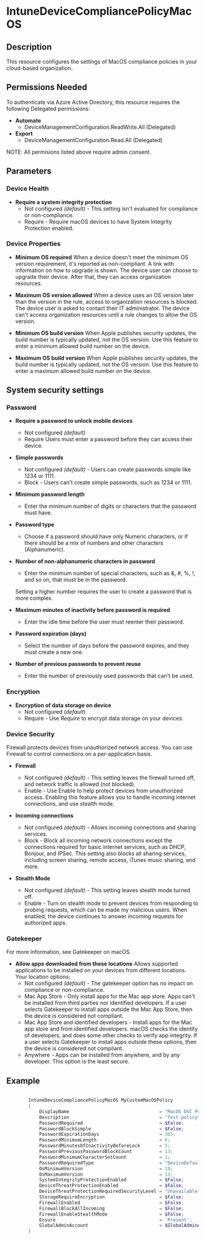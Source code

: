 # IntuneDeviceCompliancePolicyMacOS

## Description

This resource configures the settings of MacOS compliance policies
in your cloud-based organization.

## Permissions Needed

To authenticate via Azure Active Directory, this resource requires the following Delegated permissions:

* **Automate**
  * DeviceManagementConfiguration.ReadWrite.All (Delegated)
* **Export**
  * DeviceManagementConfiguration.Read.All (Delegated)

NOTE: All permisions listed above require admin consent.

## Parameters

### Device Health
* **Require a system integrity protection**
  *  Not configured _(default)_ - This setting isn't evaluated for compliance or non-compliance.
  *  Require - Require macOS devices to have System Integrity Protection enabled.

### Device Properties
* **Minimum OS required**
  When a device doesn't meet the minimum OS version requirement, it's reported as non-compliant. A link with information on how to upgrade is shown. The device user can choose to upgrade their device. After that, they can access organization resources.

* **Maximum OS version allowed**
  When a device uses an OS version later than the version in the rule, access to organization resources is blocked. The device user is asked to contact their IT administrator. The device can't access organization resources until a rule changes to allow the OS version.

* **Minimum OS build version**
  When Apple publishes security updates, the build number is typically updated, not the OS version. Use this feature to enter a minimum allowed build number on the device.

* **Maximum OS build version**
  When Apple publishes security updates, the build number is typically updated, not the OS version. Use this feature to enter a maximum allowed build number on the device.

## System security settings
### Password
* **Require a password to unlock mobile devices**
  * Not configured _(default)_
  * Require Users must enter a password before they can access their device.

* **Simple passwords**
  * Not configured _(default)_ - Users can create passwords simple like 1234 or 1111.
  * Block - Users can't create simple passwords, such as 1234 or 1111.

* **Minimum password length**
  * Enter the minimum number of digits or characters that the password must have.

* **Password type**
  * Choose if a password should have only Numeric characters, or if there should be a mix of numbers and other characters (Alphanumeric).

* **Number of non-alphanumeric characters in password**
  * Enter the minimum number of special characters, such as &, #, %, !, and so on, that must be in the password.

  Setting a higher number requires the user to create a password that is more complex.

* **Maximum minutes of inactivity before password is required**
  * Enter the idle time before the user must reenter their password.

* **Password expiration (days)**
  * Select the number of days before the password expires, and they must create a new one.

* **Number of previous passwords to prevent reuse**
  * Enter the number of previously used passwords that can't be used.

### Encryption
* **Encryption of data storage on device**
  * Not configured (_default_)
  * Require - Use _Require_ to encrypt data storage on your devices.

### Device Security
Firewall protects devices from unauthorized network access. You can use Firewall to control connections on a per-application basis.

* **Firewall**
  * Not configured _(default)_ - This setting leaves the firewall turned off, and network traffic is allowed (not blocked).
  * Enable - Use Enable to help protect devices from unauthorized access. Enabling this feature allows you to handle incoming internet connections, and use stealth mode.

* **Incoming connections**
  * Not configured _(default)_ - Allows incoming connections and sharing services.
  * Block - Block all incoming network connections except the connections required for basic internet services, such as DHCP, Bonjour, and IPSec. This setting also blocks all sharing services, including screen sharing, remote access, iTunes music sharing, and more.

* **Stealth Mode**
  * Not configured _(default)_ - This setting leaves stealth mode turned off.
  * Enable - Turn on stealth mode to prevent devices from responding to probing requests, which can be made my malicious users. When enabled, the device continues to answer incoming requests for authorized apps.

### Gatekeeper
For more information, see Gatekeeper on macOS.

* **Allow apps downloaded from these locations**
  Allows supported applications to be installed on your devices from different locations. Your location options:
  * Not configured _(default)_ - The gatekeeper option has no impact on compliance or non-compliance.
  * Mac App Store - Only install apps for the Mac app store. Apps can't be installed from third parties nor identified developers. If a user selects Gatekeeper to install apps outside the Mac App Store, then the device is considered not compliant.
  * Mac App Store and identified developers - Install apps for the Mac app store and from identified developers. macOS checks the identity of developers, and does some other checks to verify app integrity. If a user selects Gatekeeper to install apps outside these options, then the device is considered not compliant.
  * Anywhere - Apps can be installed from anywhere, and by any developer. This option is the least secure.

## Example

```PowerShell

        IntuneDeviceCompliancePolicyMacOS MyCustomMacOSPolicy
        {
            DisplayName                                 = "MacOS DSC Policy";
            Description                                 = "Test policy";
            PasswordRequired                            = $False;
            PasswordBlockSimple                         = $False;
            PasswordExpirationDays                      = 365;
            PasswordMinimumLength                       = 6;
            PasswordMinutesOfInactivityBeforeLock       = 5;
            PasswordPreviousPasswordBlockCount          = 13;
            PasswordMinimumCharacterSetCount            = 1;
            PasswordRequiredType                        = "DeviceDefault";
            OsMinimumVersion                            = 10;
            OsMaximumVersion                            = 13;
            SystemIntegrityProtectionEnabled            = $False;
            DeviceThreatProtectionEnabled               = $False;
            DeviceThreatProtectionRequiredSecurityLevel = "Unavailable";
            StorageRequireEncryption                    = $False;
            FirewallEnabled                             = $False;
            FirewallBlockAllIncoming                    = $False;
            FirewallEnableStealthMode                   = $False;
            Ensure                                      = 'Present';
            GlobalAdminAccount                          = $GlobalAdminAccount;
        }

```
